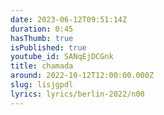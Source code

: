 ```yaml
---
date: 2023-06-12T09:51:14Z
duration: 0:45
hasThumb: true
isPublished: true
youtube_id: SANqEjDCGnk
title: chamada
around: 2022-10-12T12:00:00.000Z
slug: lisjgpdl
lyrics: lyrics/berlin-2022/n00
---
```

